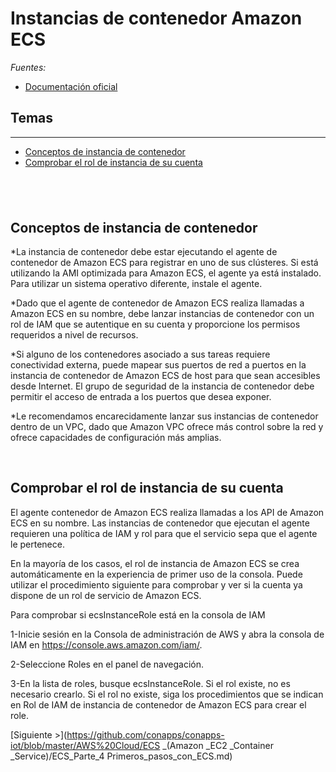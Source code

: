 Instancias de contenedor Amazon ECS
===

*Fuentes:*
- [Documentación oficial](http://docs.aws.amazon.com/es_es/AmazonECS/latest/developerguide/ECS_instances.html#container_instance_life_cycle)




## Temas
---
- [Conceptos de instancia de contenedor](#conceptos-de-instancia-de-contenedor)
- [Comprobar el rol de instancia de su cuenta](#comprobar-el-rol-de-instancia-de_su_cuenta)


&nbsp;
---
## Conceptos de instancia de contenedor ##

*La instancia de contenedor debe estar ejecutando el agente de contenedor de Amazon ECS para registrar en uno de sus clústeres. Si está utilizando la AMI optimizada para Amazon ECS, el agente ya está instalado. Para utilizar un sistema operativo diferente, instale el agente. 

*Dado que el agente de contenedor de Amazon ECS realiza llamadas a Amazon ECS en su nombre, debe lanzar instancias de contenedor con un rol de IAM que se autentique en su cuenta y proporcione los permisos requeridos a nivel de recursos.

*Si alguno de los contenedores asociado a sus tareas requiere conectividad externa, puede mapear sus puertos de red a puertos en la instancia de contenedor de Amazon ECS de host para que sean accesibles desde Internet. El grupo de seguridad de la instancia de contenedor debe permitir el acceso de entrada a los puertos que desea exponer.

*Le recomendamos encarecidamente lanzar sus instancias de contenedor dentro de un VPC, dado que Amazon VPC ofrece más control sobre la red y ofrece capacidades de configuración más amplias.




&nbsp;
## Comprobar el rol de instancia de su cuenta

El agente contenedor de Amazon ECS realiza llamadas a los API de Amazon ECS en su nombre. Las instancias de contenedor que ejecutan el agente requieren una política de IAM y rol para que el servicio sepa que el agente le pertenece.

En la mayoría de los casos, el rol de instancia de Amazon ECS se crea automáticamente en la experiencia de primer uso de la consola. Puede utilizar el procedimiento siguiente para comprobar y ver si la cuenta ya dispone de un rol de servicio de Amazon ECS.


Para comprobar si ecsInstanceRole está en la consola de IAM

1-Inicie sesión en la Consola de administración de AWS y abra la consola de IAM en https://console.aws.amazon.com/iam/.

2-Seleccione Roles en el panel de navegación.

3-En la lista de roles, busque ecsInstanceRole. Si el rol existe, no es necesario crearlo. Si el rol no existe, siga los procedimientos que se indican en Rol de IAM de instancia de contenedor de Amazon ECS para crear el role.




[Siguiente >](https://github.com/conapps/conapps-iot/blob/master/AWS%20Cloud/ECS _(Amazon _EC2 _Container _Service)/ECS_Parte_4 Primeros_pasos_con_ECS.md)
